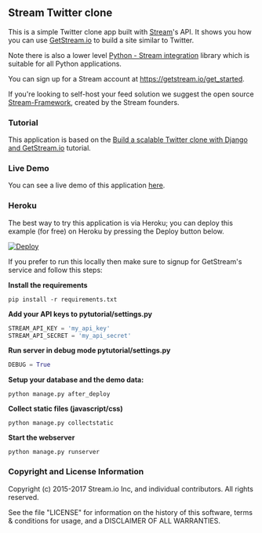 ## Stream Twitter clone

This is a simple Twitter clone app built with [Stream](http://getstream.io)'s API. It shows you how you can use [GetStream.io](https://getstream.io/ "GetStream.io") to build a site similar to Twitter.

Note there is also a lower level [Python - Stream integration](https://github.com/getstream/stream-python) library which is suitable for all Python applications.

You can sign up for a Stream account at https://getstream.io/get_started.

If you're looking to self-host your feed solution we suggest the open source [Stream-Framework](https://github.com/tschellenbach/Stream-Framework), created by the Stream founders.

### Tutorial

This application is based on the [Build a scalable Twitter clone with Django and GetStream.io](https://gist.github.com/tbarbugli/97bf26f400ecf1443ef6) tutorial.

### Live Demo

You can see a live demo of this application [here](http://tw.getstream.io/).

### Heroku

The best way to try this application is via Heroku; you can deploy this example (for free) on Heroku
by pressing the Deploy button below.

[![Deploy](https://www.herokucdn.com/deploy/button.png)](https://heroku.com/deploy)

If you prefer to run this locally then make sure to signup for GetStream's service and follow this steps:


**Install the requirements**

```
pip install -r requirements.txt
```

**Add your API keys to pytutorial/settings.py**

```python
STREAM_API_KEY = 'my_api_key'
STREAM_API_SECRET = 'my_api_secret'
```

**Run server in debug mode pytutorial/settings.py**
```python
DEBUG = True
```

**Setup your database and the demo data:**

```
python manage.py after_deploy
```

**Collect static files (javascript/css)**
```
python manage.py collectstatic
```

**Start the webserver**
```
python manage.py runserver
```

### Copyright and License Information

Copyright (c) 2015-2017 Stream.io Inc, and individual contributors. All rights reserved.

See the file "LICENSE" for information on the history of this software, terms & conditions for usage, and a DISCLAIMER OF ALL WARRANTIES.
